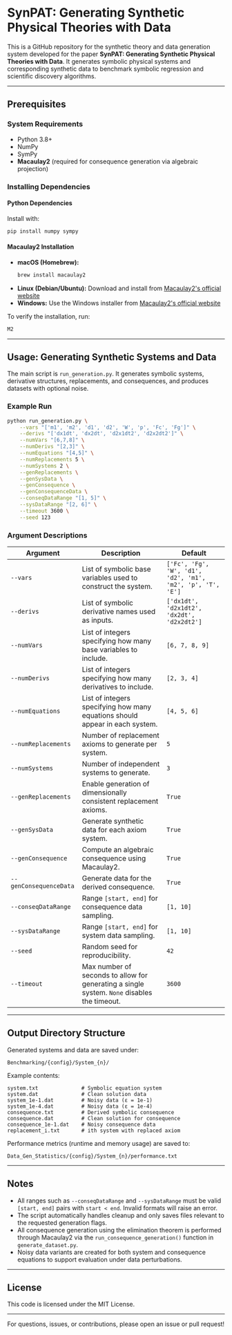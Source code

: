 # SynPAT: Generating Synthetic Physical Theories with Data

This is a GitHub repository for the synthetic theory and data generation system developed for the paper **SynPAT: Generating Synthetic Physical Theories with Data**. It generates symbolic physical systems and corresponding synthetic data to benchmark symbolic regression and scientific discovery algorithms.

---

## Prerequisites

### System Requirements
- Python 3.8+
- NumPy
- SymPy
- **Macaulay2** (required for consequence generation via algebraic projection)

### Installing Dependencies

#### Python Dependencies
Install with:
```bash
pip install numpy sympy
```

#### Macaulay2 Installation

- **macOS (Homebrew):**
  ```bash
  brew install macaulay2
  ```
- **Linux (Debian/Ubuntu):** Download and install from [Macaulay2's official website](https://macaulay2.com/Downloads/)
- **Windows:** Use the Windows installer from [Macaulay2's official website](https://macaulay2.com/Downloads/)

To verify the installation, run:
```bash
M2
```

---

## Usage: Generating Synthetic Systems and Data

The main script is `run_generation.py`. It generates symbolic systems, derivative structures, replacements, and consequences, and produces datasets with optional noise.

### Example Run

```bash
python run_generation.py \
    --vars "['m1', 'm2', 'd1', 'd2', 'W', 'p', 'Fc', 'Fg']" \
    --derivs "['dx1dt', 'dx2dt', 'd2x1dt2', 'd2x2dt2']" \
    --numVars "[6,7,8]" \
    --numDerivs "[2,3]" \
    --numEquations "[4,5]" \
    --numReplacements 5 \
    --numSystems 2 \
    --genReplacements \
    --genSysData \
    --genConsequence \
    --genConsequenceData \
    --conseqDataRange "[1, 5]" \
    --sysDataRange "[2, 6]" \
    --timeout 3600 \
    --seed 123
```

### Argument Descriptions

| Argument               | Description | Default |
|------------------------|-------------|---------|
| `--vars`               | List of symbolic base variables used to construct the system. | `['Fc', 'Fg', 'W', 'd1', 'd2', 'm1', 'm2', 'p', 'T', 'E']` |
| `--derivs`             | List of symbolic derivative names used as inputs. | `['dx1dt', 'd2x1dt2', 'dx2dt', 'd2x2dt2']` |
| `--numVars`            | List of integers specifying how many base variables to include. | `[6, 7, 8, 9]` |
| `--numDerivs`          | List of integers specifying how many derivatives to include. | `[2, 3, 4]` |
| `--numEquations`       | List of integers specifying how many equations should appear in each system. | `[4, 5, 6]` |
| `--numReplacements`    | Number of replacement axioms to generate per system. | `5` |
| `--numSystems`         | Number of independent systems to generate. | `3` |
| `--genReplacements`    | Enable generation of dimensionally consistent replacement axioms. | `True` |
| `--genSysData`         | Generate synthetic data for each axiom system. | `True` |
| `--genConsequence`     | Compute an algebraic consequence using Macaulay2. | `True` |
| `--genConsequenceData` | Generate data for the derived consequence. | `True` |
| `--conseqDataRange`    | Range `[start, end]` for consequence data sampling. | `[1, 10]` |
| `--sysDataRange`       | Range `[start, end]` for system data sampling. | `[1, 10]` |
| `--seed`               | Random seed for reproducibility. | `42` |
| `--timeout`            | Max number of seconds to allow for generating a single system. `None` disables the timeout. | `3600` |

---

## Output Directory Structure

Generated systems and data are saved under:

```
Benchmarking/{config}/System_{n}/
```

Example contents:

```
system.txt              # Symbolic equation system
system.dat              # Clean solution data
system_1e-1.dat         # Noisy data (ε = 1e-1)
system_1e-4.dat         # Noisy data (ε = 1e-4)
consequence.txt         # Derived symbolic consequence
consequence.dat         # Clean solution for consequence
consequence_1e-1.dat    # Noisy consequence data
replacement_i.txt       # ith system with replaced axiom 
```

Performance metrics (runtime and memory usage) are saved to:

```
Data_Gen_Statistics/{config}/System_{n}/performance.txt
```

---

## Notes

- All ranges such as `--conseqDataRange` and `--sysDataRange` must be valid `[start, end]` pairs with `start < end`. Invalid formats will raise an error.
- The script automatically handles cleanup and only saves files relevant to the requested generation flags.
- All consequence generation using the elimination theorem is performed through Macaulay2 via the `run_consequence_generation()` function in `generate_dataset.py`.
- Noisy data variants are created for both system and consequence equations to support evaluation under data perturbations.

---

## License

This code is licensed under the MIT License.

---

For questions, issues, or contributions, please open an issue or pull request!
